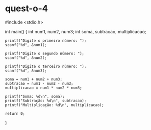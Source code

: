 # quest-o-4

#include <stdio.h>

int main() {
    int num1, num2, num3;
    int soma, subtracao, multiplicacao;

    printf("Digite o primeiro número: ");
    scanf("%d", &num1);
    
    printf("Digite o segundo número: ");
    scanf("%d", &num2);
    
    printf("Digite o terceiro número: ");
    scanf("%d", &num3);

    soma = num1 + num2 + num3;
    subtracao = num1 - num2 - num3;
    multiplicacao = num1 * num2 * num3;

    printf("Soma: %d\n", soma);
    printf("Subtração: %d\n", subtracao);
    printf("Multiplicação: %d\n", multiplicacao);

    return 0;
}
